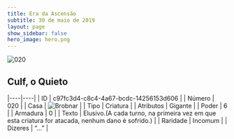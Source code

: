 ```yaml
---
title: Era da Ascensão
subtitle: 30 de maio de 2019
layout: page
show_sidebar: false
hero_image: hero.png
---
```


![020](https://cdn.keyforgegame.com/media/card_front/pt/435_020_96GQQ98WV8R6_pt.png)

## Culf, o Quieto

|----|----|
| ID | c97fc3d4-c8c4-4a67-bcdc-14256153d606 |
| Número | 020 |
| Casa | ![Brobnar](https://archonarcana.com/images/thumb/e/e0/Brobnar.png/22px-Brobnar.png "Brobnar") |
| Tipo | Criatura |
| Atributos | Gigante |
| Poder | 6 |
| Armadura | 0 |
| Texto | Elusivo.(A cada turno, na primeira vez em que esta criatura for atacada, nenhum dano é sofrido.) |
| Raridade | Incomum |
| Dizeres | “…” |
